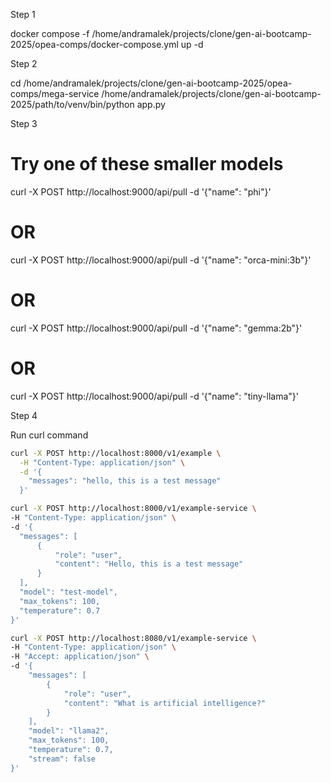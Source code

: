 Step 1

docker compose -f
/home/andramalek/projects/clone/gen-ai-bootcamp-2025/opea-comps/docker-compose.yml
up -d

Step 2 

cd /home/andramalek/projects/clone/gen-ai-bootcamp-2025/opea-comps/mega-service
/home/andramalek/projects/clone/gen-ai-bootcamp-2025/path/to/venv/bin/python
app.py

Step 3 

   # Try one of these smaller models
   curl -X POST http://localhost:9000/api/pull -d '{"name": "phi"}'
   # OR
   curl -X POST http://localhost:9000/api/pull -d '{"name": "orca-mini:3b"}'
   # OR
   curl -X POST http://localhost:9000/api/pull -d '{"name": "gemma:2b"}'
   # OR
   curl -X POST http://localhost:9000/api/pull -d '{"name": "tiny-llama"}'

   Step 4

   Run curl command

```sh
curl -X POST http://localhost:8000/v1/example \
  -H "Content-Type: application/json" \
  -d '{
    "messages": "hello, this is a test message"
  }'
  ```

  ```sh
 curl -X POST http://localhost:8000/v1/example-service \
-H "Content-Type: application/json" \
-d '{
    "messages": [
        {
            "role": "user",
            "content": "Hello, this is a test message"
        }
    ],
    "model": "test-model",
    "max_tokens": 100,
    "temperature": 0.7
}'
``` 

```sh
curl -X POST http://localhost:8080/v1/example-service \
-H "Content-Type: application/json" \
-H "Accept: application/json" \
-d '{
    "messages": [
        {
            "role": "user",
            "content": "What is artificial intelligence?"
        }
    ],
    "model": "llama2",
    "max_tokens": 100,
    "temperature": 0.7,
    "stream": false
}'
```